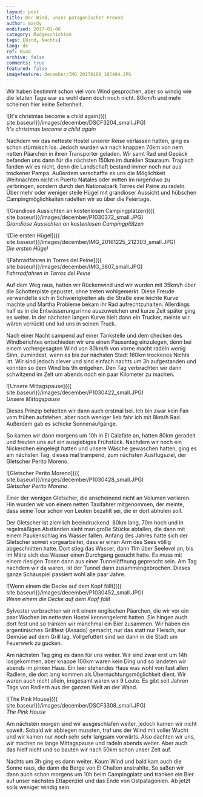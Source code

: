 ```yaml
---
layout: post
title: Der Wind, unser patagonischer Freund
author: mardy
modified: 2017-01-06
category: Radgeschichten
tags: [Wind, Nachts]
lang: de
ref: Wind
archive: false
comments: true
featured: false
imagefeature: december/IMG_20170108_185404.JPG
---
```


Wir haben bestimmt schon viel vom Wind gesprochen, aber so windig wie die letzten Tage war es wohl dann doch noch nicht. 80km/h und mehr scheinen hier keine Seltenheit.

![It's christmas become a child again]({{ site.baseurl}}/images/december/DSCF3204_small.JPG)  
*It's christmas become a child again*

Nachdem wir das netteste Hostel unserer Reise verlassen hatten, ging es schon stürmisch los. Jedoch wurden wir nach knappen 70km von nem netten Päarchen in ihren Transporter geladen. Wir samt Rad und Gepäck befanden uns dann für die nächsten 150km im dunklen Stauraum. Tragisch fanden wir es nicht, denn die Landschaft bestand immer noch nur aus trockener Pampa. Außerdem verschaffte es uns die Möglichkeit Weihnachten nicht in Puerto Natales oder mitten im  nirgendwo zu verbringen, sondern durch den Nationalpark Torres del Paine zu radeln. Über mehr oder weniger steile Hügel mit grandioser Aussicht und hübschen Campingmöglichkeiten radelten wir so über die Feiertage.


![Grandiose Aussichten an kostenlosen Campingplätzen]({{ site.baseurl}}/images/december/P1030372_small.JPG)  
*Grandiose Aussichten an kostenlosen Campingplätzen*

![Die ersten Hügel]({{ site.baseurl}}/images/december/IMG_20161225_212303_small.JPG)  
*Die ersten Hügel*

![Fahrradfahren in Torres del Peine]({{ site.baseurl}}/images/december/IMG_3807_small.JPG)  
*Fahrradfahren in Torres del Peine*



Auf dem Weg raus, hatten wir Rückenwind und wir wurden mit 35km/h über die Schotterpiste gepustet, ohne treten wohlgemerkt. Diese Freude verwandelte sich in Schwierigkeiten als die Straße eine leichte Kurve machte und Martha Probleme bekam ihr Rad aufrechtzuhalten. Allerdings half es in die Entwässerungsrinne auszuweichen und kurze Zeit später ging es weiter. In der nächsten langen Kurve hielt dann ein Trucker, meinte wir wären verrückt und lud uns in seinen Truck. 

Nach einer Nacht campend auf einer Tankstelle und dem checken des Windberichtes entschieden wir uns einen Pausentag einzulegen, denn bei einem vorhergesagten Wind von 80km/h von vorne macht radeln wenig Sinn, zumindest, wenn es bis zur nächsten Stadt 160km trockenes Nichts ist. Wir sind jedoch clever und sind einfach nachts um 3h aufgestanden und konnten so dem Wind bis 9h entgehen. Den Tag verbrachten wir dann schwitzend im Zelt um abends noch ein paar Kilometer zu machen.


![Unsere Mittagspause]({{ site.baseurl}}/images/december/P1030422_small.JPG)  
*Unsere Mittagspause*

Dieses Prinzip behielten wir dann auch erstmal bei. Ich bin zwar kein Fan vom frühen aufstehen, aber noch weniger lieb fahr ich mit 8km/h Rad. Außerdem gab es schicke Sonnenaufgänge.

So kamen wir dann morgens um 10h in El Calafate an, hatten 80km geradelt und freuten uns auf ein ausgiebiges Frühstück. Nachdem wir noch ein Nickerchen eingelegt hatten und unsere Wäsche gewaschen hatten, ging es am nächsten Tag, dieses mal trampend, zum nächsten Ausflugsziel, der Gletscher Perito Moreno. 

![Gletscher Perito Moreno]({{ site.baseurl}}/images/december/P1030428_small.JPG)  
*Gletscher Perito Moreno*

Einer der wenigen Gletscher, die anscheinend nicht an Volumen verlieren. Hin wurden wir von einem netten Taxifahrer mitgenommen, der meinte, dass seine Tour schon von Leuten bezahlt sei, die er dort abholen soll.


Der Gletscher ist ziemlich beeindruckend. 80km lang, 70m hoch und in regelmäßigen Abständen sieht man große Stücke abfallen, die dann mit einem Paukenschlag ins Wasser fallen. Anfang des Jahres hatte sich der Gletscher soweit vorgearbeitet, dass er einen Arm des Sees völlig abgeschnitten hatte. Dort stieg das Wasser, dann 11m über Seelevel an, bis im März sich das Wasser einen Durchgang gesucht hatte. Es muss mit einem riesigen Tosen dann aus einer Tunnelöffnung geprescht sein. Am Tag nachdem wir da waren, ist der Tunnel dann zusammengebrochen. Dieses ganze Schauspiel passiert wohl alle paar Jahre.

![Wenn einem die Decke auf dem Kopf fällt]({{ site.baseurl}}/images/december/P1030452_small.JPG)  
*Wenn einem die Decke auf dem Kopf fällt*

Sylvester verbrachten wir mit einem englischen Päarchen, die wir vor ein paar Wochen im nettesten Hostel kennengelernt hatten. Sie hingen auch dort fest und so tranken wir manchmal ein Bier zusammen. Wir haben ein argentinisches Grillfest (Assado) gemacht, nur das statt nur Fleisch, nur Gemüse auf dem Grill lag. Vollgefuttert sind wir dann in die Stadt um Feuerwerk zu gucken.

Am nächsten Tag ging es dann für uns weiter. Wir sind zwar erst um 14h losgekommen, aber knappe 100km waren kein Ding und so landeten wir abends im pinken Haus. Ein leer stehendes Haus was wohl von fast allen Radlern, die dort lang kommen als Übernachtungsmöglichkeit dient. Wir waren auch nicht allein, insgesamt waren wir 9 Leute. Es gibt seit Jahren Tags von Radlern aus der ganzen Welt an der Wand.


![The Pink House]({{ site.baseurl}}/images/december/DSCF3308_small.JPG)  
*The Pink House*

Am nächsten morgen sind wir ausgeschlafen weiter, jedoch kamen wir nicht soweit. Sobald wir abbiegen mussten, traf uns der Wind mit voller Wucht und wir kamen nur noch sehr sehr langsam vorwärts. Also dachten wir uns, wir machen ne lange Mittagspause und radeln abends weiter. Aber auch das hielf nicht und so bauten wir nach 50km schon unser Zelt auf.

Nachts um 3h ging es dann weiter. Kaum Wind und bald kam auch die Sonne raus, die dann die Berge von El Chalten anstrahlte. So saßen wir dann auch schon morgens um 10h beim Campingplatz und tranken ein Bier auf unser nächstes Ettapenziel und das Ende von Ostpatagonien. Ab jetzt solls weniger windig sein.









